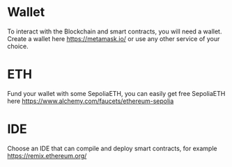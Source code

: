 # Wallet

To interact with the Blockchain and smart contracts, you will need a wallet. Create a wallet here https://metamask.io/ or use any other service of your choice.

# ETH

Fund your wallet with some SepoliaETH, you can easily get free SepoliaETH here https://www.alchemy.com/faucets/ethereum-sepolia

# IDE

Choose an IDE that can compile and deploy smart contracts, for example https://remix.ethereum.org/